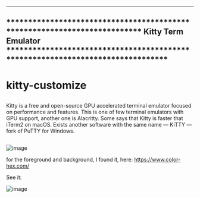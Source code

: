 ------------------------------------------------------------------------------------------------------------------------------------------------------------------------------
************************************************************************* Kitty Term Emulator *******************************************************************************
------------------------------------------------------------------------------------------------------------------------------------------------------------------------------
# kitty-customize

##
Kitty is a free and open-source GPU accelerated terminal emulator focused on performance and features. This is one of few terminal emulators with GPU support, another one is Alacritty. Some says that Kitty is faster that iTerm2 on macOS. Exists another software with the same name — KiTTY — fork of PuTTY for Windows.
##

![image](https://user-images.githubusercontent.com/83835896/141437593-58da45c4-303b-4f0e-a45c-42471423e19d.png)

for the foreground and background, I found it, here: https://www.color-hex.com/


See it:

![image](https://user-images.githubusercontent.com/83835896/141429253-d6dab17e-a34e-4558-92df-806be0884d86.png)
